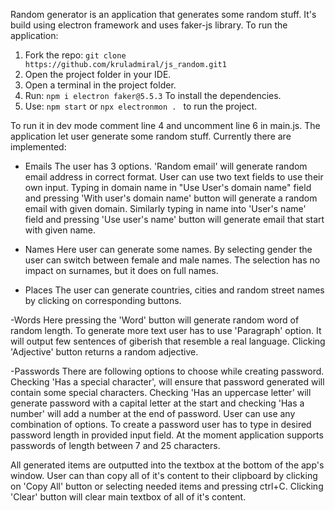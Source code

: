 Random generator is an application that generates some random stuff.
It's build using electron framework and uses faker-js library. 
To run the application:

1. Fork the repo:
`git clone https://github.com/kruladmiral/js_random.git1`
2. Open the project folder in your IDE.
3. Open a terminal in the project folder.
4. Run:
`npm i electron faker@5.5.3`
To install the dependencies.
5. Use:
`npm start`
or 
`npx electronmon . `
to run the project.

To run it in dev mode comment line 4 and uncomment line 6 in main.js.
The application let user generate some random stuff. Currently there are implemented:

- Emails
    The user has 3 options. 'Random email' will generate random email address in correct format. User can use two text fields to use their own input. Typing in domain name in "Use User's domain name" field and pressing 'With user's domain name' button will generate a random email with given domain. Similarly typing in name into 'User's name' field and pressing 'Use user's name' button will generate email that start with given name.

- Names
    Here user can generate some names. By selecting gender the user can switch between female and male names. The selection has no impact on surnames, but it does on full names.

- Places
    The user can generate countries, cities and random street names by clicking on corresponding buttons.

-Words
    Here pressing the 'Word' button will generate random word of random length. To generate more text user has to use 'Paragraph' option. It will output few sentences of giberish that resemble a real language. Clicking 'Adjective' button returns a random adjective. 

-Passwords
    There are following options to choose while creating password. Checking 'Has a special character', will ensure that password generated will contain some special characters. Checking 'Has an uppercase letter' will generate password with a capital letter at the start and checking 'Has a number' will add a number at the end of password. User can use any combination of options. 
    To create a password user has to type in desired password length in provided input field. At the moment application supports passwords of length between 7 and 25 characters. 

All generated items are outputted into the textbox at the bottom of the app's window. User can than copy all of it's content to their clipboard by clicking on 'Copy All' button or selecting needed items and pressing ctrl+C. Clicking 'Clear' button will clear main textbox of all of it's content. 




